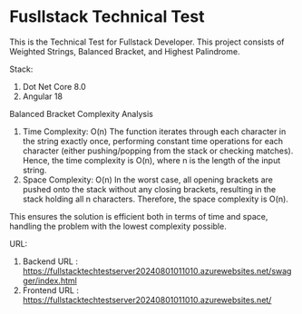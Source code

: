 # Fusllstack Technical Test

This is the Technical Test for Fullstack Developer.
This project consists of Weighted Strings, Balanced Bracket, and Highest Palindrome.

Stack:
1. Dot Net Core 8.0
2. Angular 18

Balanced Bracket Complexity Analysis
1. Time Complexity: O(n)
   The function iterates through each character in the string exactly once, performing constant time operations for each character (either pushing/popping from the stack or checking matches). Hence, the time complexity is O(n), where n is the length of the input string.
2. Space Complexity: O(n)
   In the worst case, all opening brackets are pushed onto the stack without any closing brackets, resulting in the stack holding all n characters. Therefore, the space complexity is O(n).

This ensures the solution is efficient both in terms of time and space, handling the problem with the lowest complexity possible.

URL:
1. Backend URL : https://fullstacktechtestserver20240801011010.azurewebsites.net/swagger/index.html
2. Frontend URL : https://fullstacktechtestserver20240801011010.azurewebsites.net/
